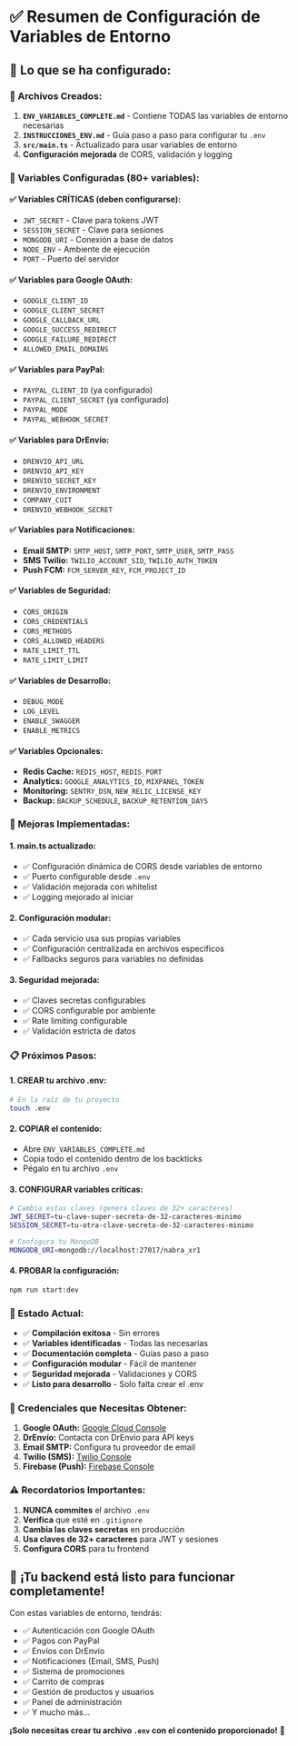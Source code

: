 # ✅ Resumen de Configuración de Variables de Entorno

## 🎯 **Lo que se ha configurado:**

### **📁 Archivos Creados:**
1. **`ENV_VARIABLES_COMPLETE.md`** - Contiene TODAS las variables de entorno necesarias
2. **`INSTRUCCIONES_ENV.md`** - Guía paso a paso para configurar tu `.env`
3. **`src/main.ts`** - Actualizado para usar variables de entorno
4. **Configuración mejorada** de CORS, validación y logging

### **🔧 Variables Configuradas (80+ variables):**

#### **✅ Variables CRÍTICAS (deben configurarse):**
- `JWT_SECRET` - Clave para tokens JWT
- `SESSION_SECRET` - Clave para sesiones
- `MONGODB_URI` - Conexión a base de datos
- `NODE_ENV` - Ambiente de ejecución
- `PORT` - Puerto del servidor

#### **✅ Variables para Google OAuth:**
- `GOOGLE_CLIENT_ID`
- `GOOGLE_CLIENT_SECRET`
- `GOOGLE_CALLBACK_URL`
- `GOOGLE_SUCCESS_REDIRECT`
- `GOOGLE_FAILURE_REDIRECT`
- `ALLOWED_EMAIL_DOMAINS`

#### **✅ Variables para PayPal:**
- `PAYPAL_CLIENT_ID` (ya configurado)
- `PAYPAL_CLIENT_SECRET` (ya configurado)
- `PAYPAL_MODE`
- `PAYPAL_WEBHOOK_SECRET`

#### **✅ Variables para DrEnvío:**
- `DRENVIO_API_URL`
- `DRENVIO_API_KEY`
- `DRENVIO_SECRET_KEY`
- `DRENVIO_ENVIRONMENT`
- `COMPANY_CUIT`
- `DRENVIO_WEBHOOK_SECRET`

#### **✅ Variables para Notificaciones:**
- **Email SMTP:** `SMTP_HOST`, `SMTP_PORT`, `SMTP_USER`, `SMTP_PASS`
- **SMS Twilio:** `TWILIO_ACCOUNT_SID`, `TWILIO_AUTH_TOKEN`
- **Push FCM:** `FCM_SERVER_KEY`, `FCM_PROJECT_ID`

#### **✅ Variables de Seguridad:**
- `CORS_ORIGIN`
- `CORS_CREDENTIALS`
- `CORS_METHODS`
- `CORS_ALLOWED_HEADERS`
- `RATE_LIMIT_TTL`
- `RATE_LIMIT_LIMIT`

#### **✅ Variables de Desarrollo:**
- `DEBUG_MODE`
- `LOG_LEVEL`
- `ENABLE_SWAGGER`
- `ENABLE_METRICS`

#### **✅ Variables Opcionales:**
- **Redis Cache:** `REDIS_HOST`, `REDIS_PORT`
- **Analytics:** `GOOGLE_ANALYTICS_ID`, `MIXPANEL_TOKEN`
- **Monitoring:** `SENTRY_DSN`, `NEW_RELIC_LICENSE_KEY`
- **Backup:** `BACKUP_SCHEDULE`, `BACKUP_RETENTION_DAYS`

### **🚀 Mejoras Implementadas:**

#### **1. main.ts actualizado:**
- ✅ Configuración dinámica de CORS desde variables de entorno
- ✅ Puerto configurable desde `.env`
- ✅ Validación mejorada con whitelist
- ✅ Logging mejorado al iniciar

#### **2. Configuración modular:**
- ✅ Cada servicio usa sus propias variables
- ✅ Configuración centralizada en archivos específicos
- ✅ Fallbacks seguros para variables no definidas

#### **3. Seguridad mejorada:**
- ✅ Claves secretas configurables
- ✅ CORS configurable por ambiente
- ✅ Rate limiting configurable
- ✅ Validación estricta de datos

### **📋 Próximos Pasos:**

#### **1. CREAR tu archivo .env:**
```bash
# En la raíz de tu proyecto
touch .env
```

#### **2. COPIAR el contenido:**
- Abre `ENV_VARIABLES_COMPLETE.md`
- Copia todo el contenido dentro de los backticks
- Pégalo en tu archivo `.env`

#### **3. CONFIGURAR variables críticas:**
```bash
# Cambia estas claves (genera claves de 32+ caracteres)
JWT_SECRET=tu-clave-super-secreta-de-32-caracteres-minimo
SESSION_SECRET=tu-otra-clave-secreta-de-32-caracteres-minimo

# Configura tu MongoDB
MONGODB_URI=mongodb://localhost:27017/nabra_xr1
```

#### **4. PROBAR la configuración:**
```bash
npm run start:dev
```

### **🎯 Estado Actual:**

- ✅ **Compilación exitosa** - Sin errores
- ✅ **Variables identificadas** - Todas las necesarias
- ✅ **Documentación completa** - Guías paso a paso
- ✅ **Configuración modular** - Fácil de mantener
- ✅ **Seguridad mejorada** - Validaciones y CORS
- ✅ **Listo para desarrollo** - Solo falta crear el .env

### **🔑 Credenciales que Necesitas Obtener:**

1. **Google OAuth:** [Google Cloud Console](https://console.cloud.google.com/)
2. **DrEnvío:** Contacta con DrEnvío para API keys
3. **Email SMTP:** Configura tu proveedor de email
4. **Twilio (SMS):** [Twilio Console](https://console.twilio.com/)
5. **Firebase (Push):** [Firebase Console](https://console.firebase.google.com/)

### **⚠️ Recordatorios Importantes:**

1. **NUNCA commites** el archivo `.env`
2. **Verifica** que esté en `.gitignore`
3. **Cambia las claves secretas** en producción
4. **Usa claves de 32+ caracteres** para JWT y sesiones
5. **Configura CORS** para tu frontend

## 🎉 **¡Tu backend está listo para funcionar completamente!**

Con estas variables de entorno, tendrás:
- ✅ Autenticación con Google OAuth
- ✅ Pagos con PayPal
- ✅ Envíos con DrEnvío
- ✅ Notificaciones (Email, SMS, Push)
- ✅ Sistema de promociones
- ✅ Carrito de compras
- ✅ Gestión de productos y usuarios
- ✅ Panel de administración
- ✅ Y mucho más...

**¡Solo necesitas crear tu archivo `.env` con el contenido proporcionado!** 🚀
